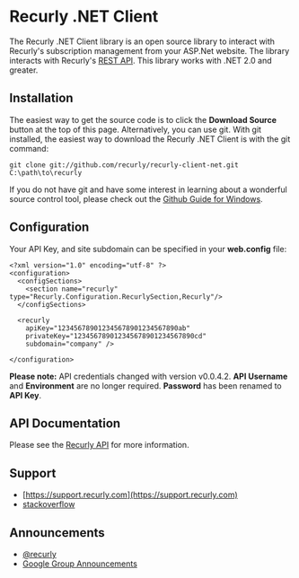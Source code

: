 ﻿# Recurly .NET Client

The Recurly .NET Client library is an open source library to interact with Recurly's subscription management from your ASP.Net website.
The library interacts with Recurly's [REST API](http://support.recurly.com/faqs/api).  This library works with .NET 2.0 and greater.

## Installation

The easiest way to get the source code is to click the **Download Source** button at the top of this page.  Alternatively, you can use git.
With git installed, the easiest way to download the Recurly .NET Client is with the git command:

    git clone git://github.com/recurly/recurly-client-net.git C:\path\to\recurly

If you do not have git and have some interest in learning about a wonderful source control tool, please check out the
[Github Guide for Windows](http://github.com/guides/using-git-and-github-for-the-windows-for-newbies).

## Configuration

Your API Key, and site subdomain can be specified in your **web.config** file:

    <?xml version="1.0" encoding="utf-8" ?>
    <configuration>
      <configSections>
        <section name="recurly" type="Recurly.Configuration.RecurlySection,Recurly"/>
      </configSections>
      
      <recurly 
        apiKey="123456789012345678901234567890ab"
        privateKey="123456789012345678901234567890cd"
        subdomain="company" />
      
    </configuration>

__Please note:__ API credentials changed with version v0.0.4.2. **API Username** and **Environment** are no longer required. **Password** has been renamed to **API Key**.

## API Documentation

Please see the [Recurly API](http://docs.recurly.com/api/basics/) for more information.

## Support

- [https://support.recurly.com](https://support.recurly.com)
- [stackoverflow](http://stackoverflow.com/questions/tagged/recurly)

## Announcements

- [@recurly](https://twitter.com/recurly)
- [Google Group Announcements](https://groups.google.com/group/recurly-api)

